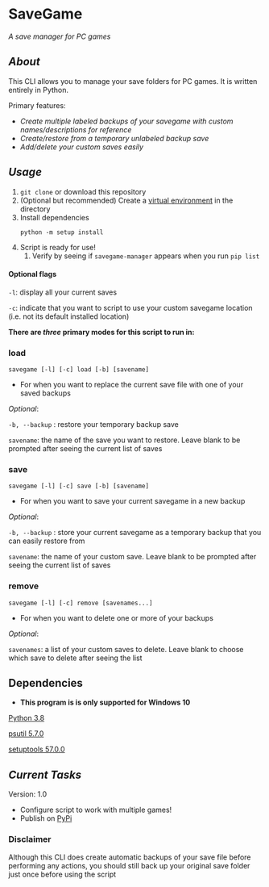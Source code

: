 # SaveGame
_A save manager for PC games_

## _About_
This CLI allows you to manage your save folders for PC games. It is written entirely in Python.

Primary features:
- _Create multiple labeled backups of your savegame with custom names/descriptions for reference_
- _Create/restore from a temporary unlabeled backup save_
- _Add/delete your custom saves easily_

## _Usage_

1. `git clone` or download this repository
2. (Optional but recommended) Create a [virtual environment](https://docs.python.org/3/library/venv.html) in the directory 
3. Install dependencies
   ```
   python -m setup install
   ```
4. Script is ready for use!
   1. Verify by seeing if `savegame-manager` appears when you run `pip list`

#### Optional flags

`-l`: display all your current saves

`-c`: indicate that you want to script to use your custom savegame location (i.e. not its default installed location)

**There are _three_ primary modes for this script to run in:**

### load
```
savegame [-l] [-c] load [-b] [savename]
```

- For when you want to replace the current save file with one of your saved backups

_Optional_:

`-b, --backup`  : restore your temporary backup save

`savename`: the name of the save you want to restore. Leave blank to be prompted after seeing the current list of saves

### save
```
savegame [-l] [-c] save [-b] [savename]
```

- For when you want to save your current savegame in a new backup

_Optional_:

`-b, --backup`  : store your current savegame as a temporary backup that you can easily restore from

`savename`: the name of your custom save. Leave blank to be prompted after seeing the current list of saves

### remove
```
savegame [-l] [-c] remove [savenames...]
```

- For when you want to delete one or more of your backups

_Optional_:

`savenames`: a list of your custom saves to delete. Leave blank to choose which save to delete after seeing the list

## Dependencies

* **This program is is only supported for Windows 10**

[Python 3.8](https://www.python.org/downloads/release/python-380/)

[psutil 5.7.0](https://pypi.org/project/psutil/)

[setuptools 57.0.0](https://pypi.org/project/setuptools/)

## _Current Tasks_
Version: 1.0
- Configure script to work with multiple games!
- Publish on [PyPi](https://pypi.org/)


### Disclaimer
Although this CLI does create automatic backups of your save file before performing any actions, you should still
back up your original save folder just once before using the script
